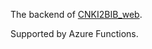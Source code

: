 The backend of [CNKI2BIB_web](https://github.com/YoungForest/CNKI2BIB_web).

Supported by Azure Functions.